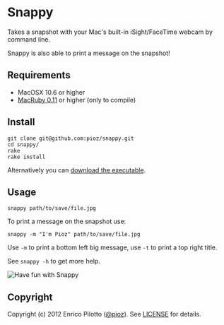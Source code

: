 # Snappy

Takes a snapshot with your Mac's built-in iSight/FaceTime webcam by command line.

Snappy is also able to print a message on the snapshot!

## Requirements

* MacOSX 10.6 or higher
* [MacRuby 0.11](http://macruby.org) or higher (only to compile)

## Install

    git clone git@github.com:pioz/snappy.git 
    cd snappy/
    rake
    rake install

Alternatively you can [download the executable](https://github.com/pioz/snappy/raw/master/snappy-0.0.4.zip).
    
## Usage

    snappy path/to/save/file.jpg
    
To print a message on the snapshot use:

    snappy -m "I'm Pioz" path/to/save/file.jpg

Use `-m` to print a bottom left big message, use `-t` to print a top right title.

See `snappy -h` to get more help.

![Have fun with Snappy](http://www.pioz.it/extra/snappy.jpg)

## Copyright

Copyright (c) 2012 Enrico Pilotto ([@pioz](http://github.com/pioz)). See [LICENSE](https://github.com/pioz/snappy/blob/master/LICENSE) for details.